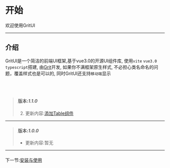 # 开始

欢迎使用GritUI

---

## 介绍

GritUI是一个简洁的前端UI框架,基于vue3.0的开源UI组件库, 使用`vite` `vue3.0` `typescript`搭建, 由[Grit](https://dreamsakula.top/)开发, 如果你不满框架原生样式, 不必担心类名命名的问题，覆盖样式也是可以的, 同时GritUI还支持`移动端`显示



<br>
<br>

>#### 版本:***1.1.0***
>2. 更新内容:<a href='#/Table'>添加Table组件</a>
---
>#### 版本:***1.0.0***
>* 更新内容:暂无
---



<div style='display:flex;justify-content:space-between;margin:20px 0 '>
<!-- <div>上一节:<a href='#/Use'>安装与使用</a></div>   -->
<div>下一节:<a href='#/Use'>安装与使用</a></div>  
</div>



